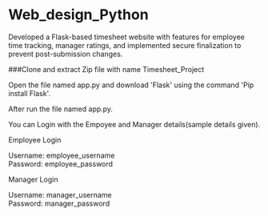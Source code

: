 # Web_design_Python
Developed a Flask-based timesheet website with features for employee time tracking, manager ratings, and implemented secure finalization to prevent post-submission changes.


###Clone and extract Zip file with name Timesheet_Project


Open the file named app.py and download 'Flask' using the command 'Pip install Flask'. 

After run the file named app.py. 

You can Login with the Empoyee and Manager details(sample details given).

Employee Login

Username: employee_username  
Password: employee_password

Manager Login

Username: manager_username  
Password: manager_password


